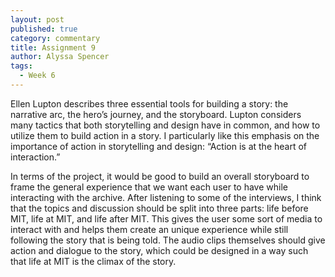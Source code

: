 ```yaml
---
layout: post
published: true
category: commentary
title: Assignment 9
author: Alyssa Spencer
tags:
  - Week 6
---
```

Ellen Lupton describes three essential tools for building a story: the narrative arc, the hero’s journey, and the storyboard. Lupton considers many tactics that both storytelling and design have in common, and how to utilize them to build action in a story. I particularly like this emphasis on the importance of action in storytelling and design: “Action is at the heart of interaction.” 

In terms of the project, it would be good to build an overall storyboard to frame the general experience that we want each user to have while interacting with the archive. After listening to some of the interviews, I think that the topics and discussion should be split into three parts: life before MIT, life at MIT, and life after MIT. This gives the user some sort of media to interact with and helps them create an unique experience while still following the story that is being told. The audio clips themselves should give action and dialogue to the story, which could be designed in a way such that life at MIT is the climax of the story.
